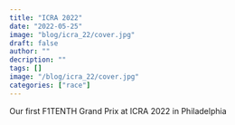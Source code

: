 ```yaml
---
title: "ICRA 2022"
date: "2022-05-25"
image: "blog/icra_22/cover.jpg"
draft: false
author: ""
decription: ""
tags: []
image: "/blog/icra_22/cover.jpg"
categories: ["race"]
---
```

Our first F1TENTH Grand Prix at ICRA 2022 in Philadelphia
